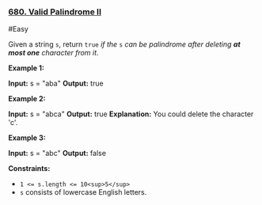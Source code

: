 ### [680. Valid Palindrome II](https://leetcode.com/problems/valid-palindrome-ii/)

#Easy

Given a string `s`, return `true` _if the_ `s` _can be palindrome after deleting **at most one** character from it_.

**Example 1:**

**Input:** s = "aba"
**Output:** true

**Example 2:**

**Input:** s = "abca"
**Output:** true
**Explanation:** You could delete the character 'c'.

**Example 3:**

**Input:** s = "abc"
**Output:** false

**Constraints:**

- `1 <= s.length <= 10<sup>5</sup>`
- `s` consists of lowercase English letters.
